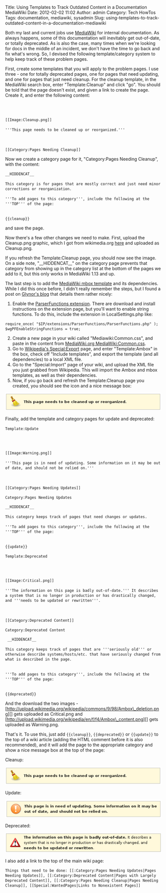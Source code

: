 Title: Using Templates to Track Outdated Content in a Documentation MediaWiki
Date: 2012-02-02 11:02
Author: admin
Category: Tech HowTos
Tags: documentation, mediawiki, sysadmin
Slug: using-templates-to-track-outdated-content-in-a-documentation-mediawiki

Both my last and current jobs use [MediaWiki][] for internal
documentation. As always happens, some of this documentation will
inevitably get out-of-date, or totally deprecated. As is also the case,
many times when we're looking for docs in the middle of an incident, we
don't have the time to go back and fix what's wrong. So, I devised the
following template/category system to help keep track of these problem
pages.

First, create some templates that you will apply to the problem pages. I
use three - one for totally deprecated pages, one for pages that need
updating, and one for pages that just need cleanup. For the cleanup
template, in the MediaWiki search box, enter "Template:Cleanup" and
click "go". You should be told that the page doesn't exist, and given a
link to create the page. Create it, and enter the following content:

~~~~{.html}



[[Image:Cleanup.png]]

'''This page needs to be cleaned up or reorganized.'''



[[Category:Pages Needing Cleanup]]
~~~~

Now we create a category page for it, "Category:Pages Needing Cleanup",
with the content:

~~~~{.text}
__HIDDENCAT__

This category is for pages that are mostly correct and just need minor corrections or reorganization.

'''To add pages to this category''', include the following at the '''TOP''' of the page:


{{cleanup}}
~~~~

and save the page.

Now there's a few other changes we need to make. First, upload the
Cleanup.png graphic, which I got from wikimedia.org [here][] and
uploaded as Cleanup.png.

If you refresh the Template:Cleanup page, you should now see the image.
On a side note, "\_\_HIDDENCAT\_\_" on the category page prevents that
category from showing up in the category list at the bottom of the pages
we add to it, but this only works in MediaWiki 1.13 and up.

The last step is to add the [MediaWiki mbox template][] and its
dependencies. While I did this once before, I didn't really remember the
steps, but I found a post on [Glynor's blog][] that details them rather
nicely:

1.  Enable the [ParserFunctions extension][]. There are download and
    install instructions on the extension page, but you'll want to
    enable string functions. To do this, include the extension in
    LocalSettings.php like:

~~~~{.php}
require_once( "$IP/extensions/ParserFunctions/ParserFunctions.php" );
$wgPFEnableStringFunctions = true;
~~~~

2.  Create a new page in your wiki called "Mediawiki:Common.css", and
    paste in the content from [MediaWiki.org MediaWiki:Common.css][].
3.  Go to [Wikipedia's Special:Export][] page, and enter
    "Template:Ambox" in the box, check off "Include templates", and
    export the template (and all dependencies) to a local XML file.
4.  Go to the "Special:Import" page of your wiki, and upload the XML
    file you just grabbed from Wikipedia. This will import the Ambox and
    mbox templates, as well as their dependencies.
5.  Now, if you go back and refresh the Template:Cleanup page you
    created, you should see the icon and a nice message box:

![cleanup message box][]

Finally, add the template and category pages for update and deprecated:  
  
`Template:Update`

~~~~{.html}



[[Image:Warning.png]]

'''This page is in need of updating. Some information on it may be out of date, and should not be relied on.'''



[[Category:Pages Needing Updates]]
~~~~

`Category:Pages Needing Updates`

~~~~{.text}
__HIDDENCAT__

This category keeps track of pages that need changes or updates.

'''To add pages to this category''', include the following at the '''TOP''' of the page:


{{update}}
~~~~

`Template:Deprecated`

~~~~{.html}



[[Image:Critical.png]]

'''The information on this page is badly out-of-date.''' It describes a system that is no longer in production or has drastically changed, and '''needs to be updated or rewritten'''.



[[Category:Deprecated Content]]
~~~~

`Category:Deprecated Content`

~~~~{.text}
 __HIDDENCAT__

This category keeps track of pages that are '''seriously old''' or otherwise describe systems/hosts/etc. that have seriously changed from what is described in the page.


'''To add pages to this category''', include the following at the '''TOP''' of the page:


{{deprecated}}
~~~~

And the download the two images -
[http://upload.wikimedia.org/wikipedia/commons/9/98/Ambox\_deletion.png][]
gets uploaded as Critical.png and
[http://upload.wikimedia.org/wikipedia/en/f/f4/Ambox\_content.png][]
gets uploaded as Warning.png.

That's it. To use this, just add `{{cleanup}}`, `{{deprecated}}` or
`{{update}}` to the top of a wiki article (adding the HTML comment
before it is also recommended), and it will add the page to the
appropriate category and show a nice message box at the top of the
page:  
  
Cleanup:  
  
![cleanup message box][]  
  
Update:  
  
![update message box][]  
  
Deprecated:  
  
![deprecated message box][]

I also add a link to the top of the main wiki page:

~~~~{.text}
Things that need to be done: [[:Category:Pages Needing Updates|Pages Needing Updates]], [[:Category:Deprecated Content|Pages with Largely Deprecated Content]], [[:Category:Pages Needing Cleanup|Pages Needing Cleanup]], [[Special:WantedPages|Links to Nonexistent Pages]]
~~~~

</p>

  [MediaWiki]: http://www.mediawiki.org/
  [here]: http://upload.wikimedia.org/wikipedia/en/thumb/f/f2/Edit-clear.svg/40px-Edit-clear.svg.png
  [MediaWiki mbox template]: http://www.mediawiki.org/wiki/Template:Mbox
  [Glynor's blog]: http://glynor.com/2010/05/the-trouble-with-ambox-and-mbox/
  [ParserFunctions extension]: http://www.mediawiki.org/wiki/Extension:ParserFunctions
  [MediaWiki.org MediaWiki:Common.css]: http://www.mediawiki.org/wiki/MediaWiki:Common.css
  [Wikipedia's Special:Export]: http://en.wikipedia.org/w/index.php?title=Special:Export
  [cleanup message box]: /GFX/mw_cleanup.png
  [http://upload.wikimedia.org/wikipedia/commons/9/98/Ambox\_deletion.png]:
    http://upload.wikimedia.org/wikipedia/commons/9/98/Ambox_deletion.png
  [http://upload.wikimedia.org/wikipedia/en/f/f4/Ambox\_content.png]: http://upload.wikimedia.org/wikipedia/en/f/f4/Ambox_content.png
  [update message box]: /GFX/mw_update.png
  [deprecated message box]: /GFX/mw_deprecated.png
